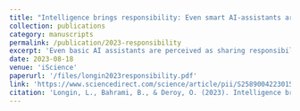 ```yaml
---
title: "Intelligence brings responsibility: Even smart AI-assistants are held responsible"
collection: publications
category: manuscripts
permalink: /publication/2023-responsibility
excerpt: 'Even basic AI assistants are perceived as sharing responsibility with their human users for outcomes, despite being viewed as tools, while non-AI tools are not held responsible.'
date: 2023-08-18
venue: 'iScience'
paperurl: '/files/longin2023responsibility.pdf'
link: 'https://www.sciencedirect.com/science/article/pii/S2589004223015717'
citation: 'Longin, L., Bahrami, B., & Deroy, O. (2023). Intelligence brings responsibility-Even smart AI assistants are held responsible. iScience, 26(8).'
---
```


<!--- People will not hold cars responsible for traffic accidents, yet they do when artificial intelligence (AI) is involved. AI systems are held responsible when they act or merely advise a human agent. Does this mean that as soon as AI is involved responsibility follows? To find out, we examined whether purely instrumental AI systems stay clear of responsibility. We compared AI-powered with non-AI-powered car warning systems and measured their responsibility rating alongside their human users. Our findings show that responsibility is shared when the warning system is powered by AI but not by a purely mechanical system, even though people consider both systems as mere tools. Surprisingly, whether the warning prevents the accident introduces an outcome bias: the AI takes higher credit than blame depending on what the human manages or fails to do. -->
